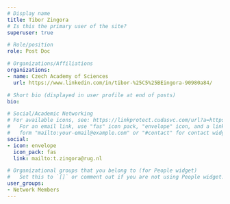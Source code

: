 ```yaml
---
# Display name
title: Tibor Zingora
# Is this the primary user of the site?
superuser: true

# Role/position
role: Post Doc

# Organizations/Affiliations
organizations:
- name: Czech Academy of Sciences
  url: https://www.linkedin.com/in/tibor-%25C5%25BEingora-90980a84/

# Short bio (displayed in user profile at end of posts)
bio: 

# Social/Academic Networking
# For available icons, see: https://linkprotect.cudasvc.com/url?a=https%3a%2f%2fsourcethemes.com%2facademic%2fdocs%2fpage-builder%2f%23icons&c=E,1,03Q55I8O6D-V-MsaI5i3Th7UvGHpRVj6l4dANOBXiQaBRckWF-Uxi40d1B8mh5T88rS8FWL6R2UVO5-e4mDAmzVU5C2FJcU0kEkb6Qi2tyc,&typo=1
#   For an email link, use "fas" icon pack, "envelope" icon, and a link in the
#   form "mailto:your-email@example.com" or "#contact" for contact widget.
social:
- icon: envelope
  icon_pack: fas
  link: mailto:t.zingora@rug.nl

# Organizational groups that you belong to (for People widget)
#   Set this to `[]` or comment out if you are not using People widget.
user_groups:
- Network Members
---
```

